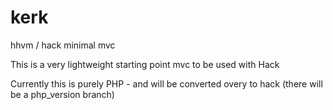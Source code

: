 # kerk
hhvm / hack minimal mvc

This is a very lightweight starting point mvc to be used with Hack

Currently this is purely PHP - and will be converted overy to hack (there will be a php_version branch)
